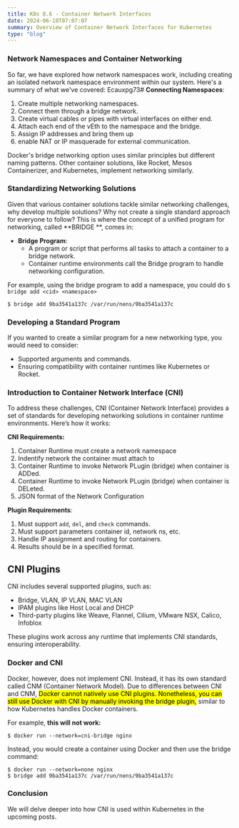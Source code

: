 ```yaml
---
title: K8s 8.6 - Container Network Interfaces
date: 2024-06-18T07:07:07
summary: Overview of Container Network Interfaces for Kubernetes
type: "blog"
---
```


### Network Namespaces and Container Networking

So far, we have explored how network namespaces work, including creating an isolated network namespace environment within our system. Here's a summary of what we've covered:
Ecauxpg73#
**Connecting Namespaces**:
1) Create multiple networking namespaces.
2) Connect them through a bridge network.
3) Create virtual cables or pipes with virtual interfaces on either end.
4) Attach each end of the vEth to the namespace and the bridge.
5) Assign IP addresses and bring them up
6) enable NAT or IP masquerade for external communication.

Docker's bridge networking option uses similar principles but different naming patterns. Other container solutions, like Rocket, Mesos Containerizer, and Kubernetes, implement networking similarly.

### Standardizing Networking Solutions

Given that various container solutions tackle similar networking challenges, why develop multiple solutions? Why not create a single standard approach for everyone to follow? This is where the concept of a unified program for networking, called **BRIDGE **, comes in:

- **Bridge Program**: 
  - A program or script that performs all tasks to attach a container to a bridge network.
  - Container runtime environments call the Bridge program to handle networking configuration.

For example, using the bridge program to add a namespace, you could do `$ bridge add <cid> <namespace>
`
```
$ bridge add 9ba3541a137c /var/run/nens/9ba3541a137c
```

### Developing a Standard Program

If you wanted to create a similar program for a new networking type, you would need to consider:

- Supported arguments and commands.
- Ensuring compatibility with container runtimes like Kubernetes or Rocket.

### Introduction to Container Network Interface (CNI)

To address these challenges, CNI (Container Network Interface) provides a set of standards for developing networking solutions in container runtime environments. Here’s how it works:

**CNI Requirements:**
1. Container Runtime must create a network namespace
2. Indentify network the container must attach to
3. Container Runtime to invoke Network PLugin (bridge) when container is ADDed.
4. Container Runtime to invoke Network PLugin (bridge) when container is DELeted.
5. JSON format of the Network Configuration

**Plugin Requirements**:
1. Must support `add`, `del`, and `check` commands.
2. Must support parameters container id, network ns, etc.
3. Handle IP assignment and routing for containers.
4. Results should be in a specified format.

## CNI Plugins

CNI includes several supported plugins, such as:

- Bridge, VLAN, IP VLAN, MAC VLAN
- IPAM plugins like Host Local and DHCP
- Third-party plugins like Weave, Flannel, Cilium, VMware NSX, Calico, Infoblox

These plugins work across any runtime that implements CNI standards, ensuring interoperability.

### Docker and CNI

Docker, however, does not implement CNI. Instead, it has its own standard called CNM (Container Network Model). Due to differences between CNI and CNM, <mark>Docker cannot natively use CNI plugins. Nonetheless, you can still use Docker with CNI by manually invoking the bridge plugin,</mark> similar to how Kubernetes handles Docker containers.


For example, **this will not work:**
```
$ docker run --network=cni-bridge nginx
```

Instead, you would create a container using Docker and then use the bridge command:
```
$ docker run --network=none nginx
$ bridge add 9ba3541a137c /var/run/nens/9ba3541a137c
```

### Conclusion

We will delve deeper into how CNI is used within Kubernetes in the upcoming posts.